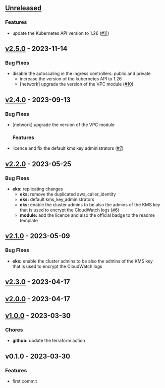 <a name="unreleased"></a>
## [Unreleased]

### Features
- update the Kubernetes API version to 1.26 ([#11](/issues/11))
  
  
<a name="v2.5.0"></a>
## [v2.5.0] - 2023-11-14
### Bug Fixes
- disable the autoscaling in the ingress controllers: public and private
  - increase the version of the kubernetes API to 1.26
  - [network] upgrade the version of the VPC module ([#10](/issues/10))
  
  
<a name="v2.4.0"></a>
## [v2.4.0] - 2023-09-13
### Bug Fixes
- [network] upgrade the version of the VPC module
  
  ### Features
- licence and fix the default kms key administrators ([#7](/issues/7))
  
  
<a name="v2.2.0"></a>
## [v2.2.0] - 2023-05-25
### Bug Fixes
- **eks:** replicating changes
  - **eks:** remove the duplicated aws_caller_identity
  - **eks:** default kms_key_administrators
  - **eks:** enable the cluster admins to be also the admins of the KMS key that is used to encrypt the CloudWatch logs ([#6](/issues/6))
  - **module:** add the licence and also the official badge to the readme template
  
  
<a name="v2.1.0"></a>
## [v2.1.0] - 2023-05-09
### Bug Fixes
- **eks:** enable the cluster admins to be also the admins of the KMS key that is used to encrypt the CloudWatch logs
  
  
<a name="v2.3.0"></a>
## [v2.3.0] - 2023-04-17

<a name="v2.0.0"></a>
## [v2.0.0] - 2023-04-17

<a name="v1.0.0"></a>
## [v1.0.0] - 2023-03-30
### Chores
- **github:** update the terraform action
  
  
<a name="v0.1.0"></a>
## v0.1.0 - 2023-03-30
### Features
- first commit
  
  
[Unreleased]: /compare/v2.5.0...HEAD
[v2.5.0]: /compare/v2.4.0...v2.5.0
[v2.4.0]: /compare/v2.2.0...v2.4.0
[v2.2.0]: /compare/v2.1.0...v2.2.0
[v2.1.0]: /compare/v2.3.0...v2.1.0
[v2.3.0]: /compare/v2.0.0...v2.3.0
[v2.0.0]: /compare/v1.0.0...v2.0.0
[v1.0.0]: /compare/v0.1.0...v1.0.0
